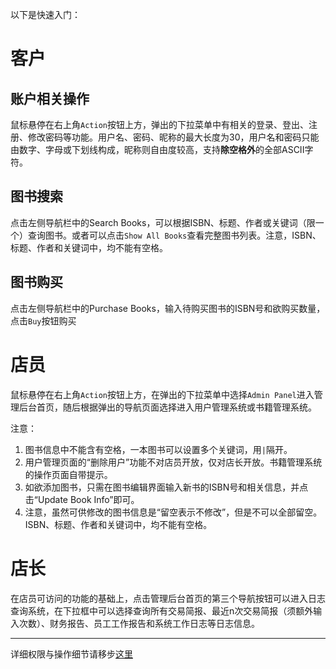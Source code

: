 以下是快速入门：
# 客户
## 账户相关操作
鼠标悬停在右上角`Action`按钮上方，弹出的下拉菜单中有相关的登录、登出、注册、修改密码等功能。用户名、密码、昵称的最大长度为30，用户名和密码只能由数字、字母或下划线构成，昵称则自由度较高，支持**除空格外**的全部ASCII字符。
## 图书搜索
点击左侧导航栏中的Search Books，可以根据ISBN、标题、作者或关键词（限一个）查询图书。或者可以点击`Show All Books`查看完整图书列表。注意，ISBN、标题、作者和关键词中，均不能有空格。
## 图书购买
点击左侧导航栏中的Purchase Books，输入待购买图书的ISBN号和欲购买数量，点击`Buy`按钮购买

# 店员
鼠标悬停在右上角`Action`按钮上方，在弹出的下拉菜单中选择`Admin Panel`进入管理后台首页，随后根据弹出的导航页面选择进入用户管理系统或书籍管理系统。

注意：
1. 图书信息中不能含有空格，一本图书可以设置多个关键词，用`|`隔开。
2. 用户管理页面的“删除用户”功能不对店员开放，仅对店长开放。书籍管理系统的操作页面自带提示。
3. 如欲添加图书，只需在图书编辑界面输入新书的ISBN号和相关信息，并点击“Update Book Info”即可。
4. 注意，虽然可供修改的图书信息是“留空表示不修改”，但是不可以全部留空。ISBN、标题、作者和关键词中，均不能有空格。

# 店长
在店员可访问的功能的基础上，点击管理后台首页的第三个导航按钮可以进入日志查询系统，在下拉框中可以选择查询所有交易简报、最近n次交易简报（须额外输入次数）、财务报告、员工工作报告和系统工作日志等日志信息。


___
详细权限与操作细节请移步[这里](/docs/homework_requirement/requirements.md)
